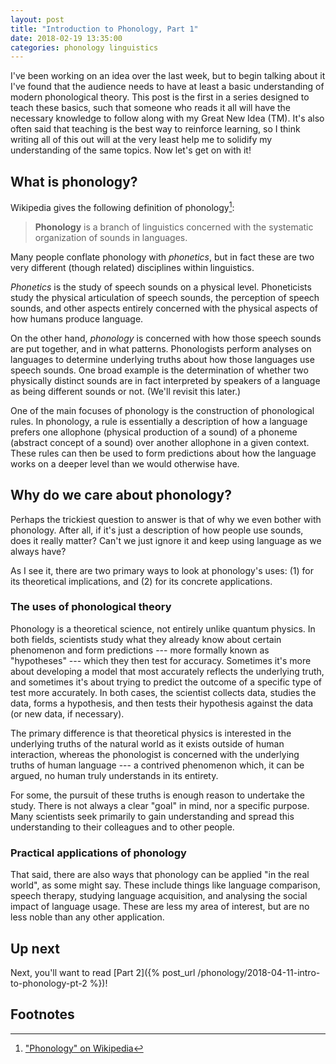 ```yaml
---
layout: post
title: "Introduction to Phonology, Part 1"
date: 2018-02-19 13:35:00
categories: phonology linguistics
---
```


I've been working on an idea over the last week, but to begin talking about it I've found that the audience needs to
have at least a basic understanding of modern phonological theory. This post is the first in a series designed to teach
these basics, such that someone who reads it all will have the necessary knowledge to follow along with my Great New
Idea (TM). It's also often said that teaching is the best way to reinforce learning, so I think writing all of this out
will at the very least help me to solidify my understanding of the same topics. Now let's get on with it!

## What is phonology?

Wikipedia gives the following definition of phonology[^1]:

> **Phonology** is a branch of linguistics concerned with the systematic organization of sounds in languages.

Many people conflate phonology with *phonetics*, but in fact these are two very different (though related) disciplines
within linguistics.

*Phonetics* is the study of speech sounds on a physical level. Phoneticists study the physical articulation of speech
sounds, the perception of speech sounds, and other aspects entirely concerned with the physical aspects of how humans
produce language.

On the other hand, *phonology* is concerned with how those speech sounds are put together, and in what patterns.
Phonologists perform analyses on languages to determine underlying truths about how those languages use speech sounds.
One broad example is the determination of whether two physically distinct sounds are in fact interpreted by speakers of
a language as being different sounds or not. (We'll revisit this later.)

One of the main focuses of phonology is the construction of phonological rules. In phonology, a rule is essentially a
description of how a language prefers one allophone (physical production of a sound) of a phoneme (abstract concept of
a sound) over another allophone in a given context. These rules can then be used to form predictions about how the
language works on a deeper level than we would otherwise have.

## Why do we care about phonology?

Perhaps the trickiest question to answer is that of why we even bother with phonology. After all, if it's just a
description of how people use sounds, does it really matter? Can't we just ignore it and keep using language as we
always have?

As I see it, there are two primary ways to look at phonology's uses: (1) for its theoretical implications, and (2) for
its concrete applications.

### The uses of phonological theory

Phonology is a theoretical science, not entirely unlike quantum physics. In both fields, scientists study what they
already know about certain phenomenon and form predictions --- more formally known as "hypotheses" --- which they then
test for accuracy. Sometimes it's more about developing a model that most accurately reflects the underlying truth, and
sometimes it's about trying to predict the outcome of a specific type of test more accurately. In both cases, the
scientist collects data, studies the data, forms a hypothesis, and then tests their hypothesis against the data (or new
data, if necessary).

The primary difference is that theoretical physics is interested in the underlying truths of the natural world as it
exists outside of human interaction, whereas the phonologist is concerned with the underlying truths of human language
--- a contrived phenomenon which, it can be argued, no human truly understands in its entirety.

For some, the pursuit of these truths is enough reason to undertake the study. There is not always a clear "goal" in
mind, nor a specific purpose. Many scientists seek primarily to gain understanding and spread this understanding to
their colleagues and to other people.

### Practical applications of phonology

That said, there are also ways that phonology can be applied "in the real world", as some might say. These include
things like language comparison, speech therapy, studying language acquisition, and analysing the social impact of
language usage. These are less my area of interest, but are no less noble than any other application.

## Up next

Next, you'll want to read [Part 2]({% post_url /phonology/2018-04-11-intro-to-phonology-pt-2 %})!

## Footnotes

[^1]: ["Phonology" on Wikipedia](https://en.wikipedia.org/wiki/Phonology)
